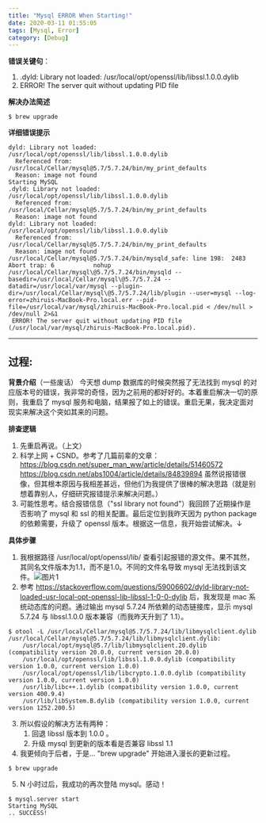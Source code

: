 ```yaml
---
title: "Mysql ERROR When Starting!"
date: 2020-03-11 01:55:05
tags: [Mysql, Error]
category: [Debug]
---
```


**错误关键句**：
1. .dyld: Library not loaded: /usr/local/opt/openssl/lib/libssl.1.0.0.dylib
2. ERROR! The server quit without updating PID file

**解决办法简述**
```
$ brew upgrade 
```
<!-- more -->
**详细错误提示**
```
dyld: Library not loaded: /usr/local/opt/openssl/lib/libssl.1.0.0.dylib
  Referenced from: /usr/local/Cellar/mysql@5.7/5.7.24/bin/my_print_defaults
  Reason: image not found
Starting MySQL
.dyld: Library not loaded: /usr/local/opt/openssl/lib/libssl.1.0.0.dylib
  Referenced from: /usr/local/Cellar/mysql@5.7/5.7.24/bin/my_print_defaults
  Reason: image not found
dyld: Library not loaded: /usr/local/opt/openssl/lib/libssl.1.0.0.dylib
  Referenced from: /usr/local/Cellar/mysql@5.7/5.7.24/bin/my_print_defaults
  Reason: image not found
/usr/local/Cellar/mysql@5.7/5.7.24/bin/mysqld_safe: line 198:  2483 Abort trap: 6           nohup /usr/local/Cellar/mysql\@5.7/5.7.24/bin/mysqld --basedir=/usr/local/Cellar/mysql\@5.7/5.7.24 --datadir=/usr/local/var/mysql --plugin-dir=/usr/local/Cellar/mysql\@5.7/5.7.24/lib/plugin --user=mysql --log-error=zhiruis-MacBook-Pro.local.err --pid-file=/usr/local/var/mysql/zhiruis-MacBook-Pro.local.pid < /dev/null > /dev/null 2>&1
 ERROR! The server quit without updating PID file (/usr/local/var/mysql/zhiruis-MacBook-Pro.local.pid).
 ```
 ------- 
 ## 过程:

 **背景介绍**（一些废话）
 今天想 dump 数据库的时候突然报了无法找到 mysql 的对应版本号的错误，我非常的奇怪，因为之前用的都好好的。本着重启解决一切的原则，我重启了 mysql 服务和电脑，结果报了如上的错误。重启无果，我决定面对现实来解决这个突如其来的问题。
 
 **排查逻辑**
1. 先重启再说。（上文）
2. 科学上网 + CSND。参考了几篇前辈的文章：https://blog.csdn.net/super_man_ww/article/details/51460572     
https://blog.csdn.net/abs1004/article/details/84839894
    虽然说报错很像，但其根本原因与我相差甚远，但他们为我提供了很棒的解决思路（就是别想着靠别人，仔细研究报错提示来解决问题。）
3. 可能性思考。结合报错信息（"ssl library not found"）我回顾了近期操作是否影响了 mysql 和 ssl 的相关配置。最后定位到我昨天因为 python package 的依赖需要，升级了 openssl 版本。根据这一信息，我开始尝试解决。↓

**具体步骤**
 1. 我根据路径 /usr/local/opt/openssl/lib/ 查看引起报错的源文件。果不其然，其同名文件版本为1.1，而不是1.0。不同的文件名导致 mysql 无法找到该文件。![图片1](https://img-blog.csdnimg.cn/20200310170004396.png?x-oss-process=image/watermark,type_ZmFuZ3poZW5naGVpdGk,shadow_10,text_aHR0cHM6Ly9ibG9nLmNzZG4ubmV0L3FxXzQxODM1NDk2,size_16,color_FFFFFF,t_70)
 2. 参考 https://stackoverflow.com/questions/59006602/dyld-library-not-loaded-usr-local-opt-openssl-lib-libssl-1-0-0-dylib 后，我发现是 mac 系统动态库的问题。通过输出 mysql 5.7.24 所依赖的动态链接库，显示 mysql 5.7.24 与 libssl.1.0.0 版本兼容（而我昨天升到了 1.1）。
```
$ otool -L /usr/local/Cellar/mysql@5.7/5.7.24/lib/libmysqlclient.dylib
/usr/local/Cellar/mysql@5.7/5.7.24/lib/libmysqlclient.dylib:
	/usr/local/opt/mysql@5.7/lib/libmysqlclient.20.dylib (compatibility version 20.0.0, current version 20.0.0)
	/usr/local/opt/openssl/lib/libssl.1.0.0.dylib (compatibility version 1.0.0, current version 1.0.0)
	/usr/local/opt/openssl/lib/libcrypto.1.0.0.dylib (compatibility version 1.0.0, current version 1.0.0)
	/usr/lib/libc++.1.dylib (compatibility version 1.0.0, current version 400.9.4)
	/usr/lib/libSystem.B.dylib (compatibility version 1.0.0, current version 1252.200.5)
```
 3. 所以假设的解决方法有两种：
	1. 回退 libssl 版本到 1.0.0 。
	2. 升级 mysql 到更新的版本看是否兼容 libssl 1.1
 4. 我更倾向于后者，于是...  "brew upgrade" 开始进入漫长的更新过程。
```
$ brew upgrade 
```
 5. N 小时过后，我成功的再次登陆 mysql。感动！
 ```
 $ mysql.server start
Starting MySQL
.. SUCCESS!
```
